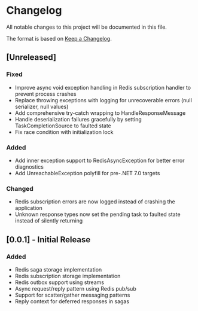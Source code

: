 # Changelog

All notable changes to this project will be documented in this file.

The format is based on [Keep a Changelog](https://keepachangelog.com/en/1.0.0/).

## [Unreleased]

### Fixed
- Improve async void exception handling in Redis subscription handler to prevent process crashes
- Replace throwing exceptions with logging for unrecoverable errors (null serializer, null values)
- Add comprehensive try-catch wrapping to HandleResponseMessage
- Handle deserialization failures gracefully by setting TaskCompletionSource to faulted state
- Fix race condition with initialization lock

### Added
- Add inner exception support to RedisAsyncException for better error diagnostics
- Add UnreachableException polyfill for pre-.NET 7.0 targets

### Changed
- Redis subscription errors are now logged instead of crashing the application
- Unknown response types now set the pending task to faulted state instead of silently returning

## [0.0.1] - Initial Release

### Added
- Redis saga storage implementation
- Redis subscription storage implementation  
- Redis outbox support using streams
- Async request/reply pattern using Redis pub/sub
- Support for scatter/gather messaging patterns
- Reply context for deferred responses in sagas